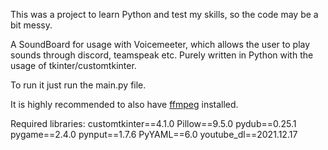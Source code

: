 This was a project to learn Python and test my skills, so the code may be a bit messy.

A SoundBoard for usage with Voicemeeter, which allows the user to play sounds through discord, teamspeak etc. Purely written in Python with the usage of tkinter/customtkinter.

To run it just run the main.py file.

It is highly recommended to also have [ffmpeg](https://ffmpeg.org/) installed.

Required libraries:
customtkinter==4.1.0
Pillow==9.5.0
pydub==0.25.1
pygame==2.4.0
pynput==1.7.6
PyYAML==6.0
youtube_dl==2021.12.17

